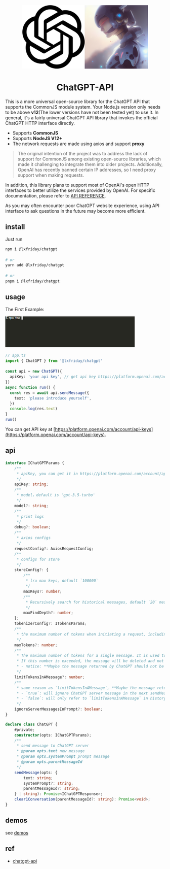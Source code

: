 <div align="center">
<img width="197" src="./assets/icon2.png"/><img width="200" src="./assets/icon1.png" alt="generate by stable diffusion"/>
</a>
</div>
<h1 align="center">ChatGPT-API</h1>

This is a more universal open-source library for the ChatGPT API that supports the CommonJS module system. Your Node.js version only needs to be above **v12**(The lower versions have not been tested yet) to use it. In general, it's a fairly universal ChatGPT API library that invokes the official ChatGPT HTTP interface directly.

- Supports **CommonJS** 
- Supports **NodeJS V12+**
- The network requests are made using axios and support **proxy**

> The original intention of the project was to address the lack of support for CommonJS among existing open-source libraries, which made it challenging to integrate them into older projects. Additionally, OpenAI has recently banned certain IP addresses, so I need proxy support when making requests.

In addition, this library plans to support most of OpenAI's open HTTP interfaces to better utilize the services provided by OpenAI. For specific documentation, please refer to [API REFERENCE](https://platform.openai.com/docs/api-reference/models/list).

As you may often encounter poor ChatGPT website experience, using API interface to ask questions in the future may become more efficient.

## install

Just run

```bash
npm i @lxfriday/chatgpt

# or
yarn add @lxfriday/chatgpt

# or
pnpm i @lxfriday/chatgpt
```

## usage

The First Example:

![chatgpt](./assets//chatgpt1.gif)

```ts
// app.ts
import { ChatGPT } from '@lxfriday/chatgpt'

const api = new ChatGPT({
  apiKey: 'your api key', // get api key https://platform.openai.com/account/api-keys
})
async function run() {
  const res = await api.sendMessage({
    text: 'please introduce yourself',
  })
  console.log(res.text)
}
run()
```

You can get API key at [https://platform.openai.com/account/api-keys](https://platform.openai.com/account/api-keys).

## api

```typescript
interface IChatGPTParams {
    /**
     * apiKey, you can get it in https://platform.openai.com/account/api-keys,You can apply for up to 5 at most.
     */
    apiKey: string;
    /**
     * model，default is 'gpt-3.5-turbo'
     */
    model?: string;
    /**
     * print logs
     */
    debug?: boolean;
    /**
     * axios configs
     */
    requestConfig?: AxiosRequestConfig;
    /**
     * configs for store
     */
    storeConfig?: {
        /**
         * lru max keys, default `100000`
         */
        maxKeys?: number;
        /**
         * Recursively search for historical messages, default `20` messages will be sent to the ChatGPT server
         */
        maxFindDepth?: number;
    };
    tokenizerConfig?: ITokensParams;
    /**
     * the maximum number of tokens when initiating a request, including prompts and completion. The default value is 4096.
     */
    maxTokens?: number;
    /**
     * The maximum number of tokens for a single message. It is used to prevent from sending too many tokens to the ChatGPT server.
     * If this number is exceeded, the message will be deleted and not passed on as a prompt to the chatGPT server. The default value is `1000`.
     * - notice: **Maybe the message returned by ChatGPT should not be sent to the ChatGPT server as a prompt for the next conversation**.
     */
    limitTokensInAMessage?: number;
    /**
     * same reason as `limitTokensInAMessage`, **Maybe the message returned by ChatGPT should not be sent to the ChatGPT server as a prompt for the next conversation**, default value is `false`
     * - `true`: will ignore ChatGPT server message in the next sendMessage, and will only refer to `limitTokensInAMessage` in history messages
     * - `false`: will only refer to `limitTokensInAMessage` in history messages
     */
    ignoreServerMessagesInPrompt?: boolean;
}
```

```typescript
declare class ChatGPT {
    #private;
    constructor(opts: IChatGPTParams);
    /**
     * send message to ChatGPT server
     * @param opts.text new message
     * @param opts.systemPrompt prompt message
     * @param opts.parentMessageId
     */
    sendMessage(opts: {
        text: string;
        systemPrompt?: string;
        parentMessageId?: string;
    } | string): Promise<IChatGPTResponse>;
    clear1Conversation(parentMessageId?: string): Promise<void>;
}
```

## demos

see [demos](./demo/)

## ref

- [chatgpt-api](https://github.com/transitive-bullshit/chatgpt-api)
